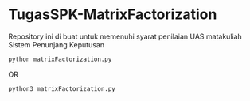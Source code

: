 # TugasSPK-MatrixFactorization
Repository ini di buat untuk memenuhi syarat penilaian UAS matakuliah Sistem Penunjang Keputusan

```bash
python matrixFactorization.py
```

OR


```bash
python3 matrixFactorization.py
```
